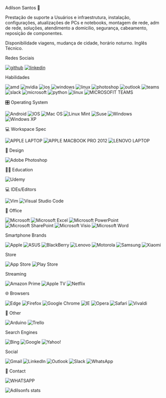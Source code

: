  Adilson Santos 👋
 
 Prestação de suporte a Usuários e infraestrutura, instalação, configurações, atualizações de PCs e notebooks, montagem de rede, adm de rede, soluções, atendimento a domicilio, segurança, cabeamento, reposição de componentes.
 
 Disponibilidade viagens, mudança de cidade, horário noturno.
 Inglês Técnico.
 
 
Redes Sociais

 [![github](https://img.shields.io/badge/GitHub-100000?style=for-the-badge&logo=github&logoColor=white)](https://github.com/adilsonfs)
[![linkedin](https://img.shields.io/badge/LinkedIn-0077B5?style=for-the-badge&logo=linkedin&logoColor=white)](https://www.linkedin.com/in/adilson-santos-263070226/) 

Habilidades

![amd](https://img.shields.io/badge/AMD-Radeon_RX_5500-ED1C24?style=for-the-badge&logo=amd&logoColor=white)
![nvidia](https://img.shields.io/badge/NVIDIA-GTX1650-76B900?style=for-the-badge&logo=nvidia&logoColor=white)
![ios](	https://img.shields.io/badge/iOS-000000?style=for-the-badge&logo=ios&logoColor=white)
![windows](	https://img.shields.io/badge/Windows-0078D6?style=for-the-badge&logo=windows&logoColor=white)
![linux](	https://img.shields.io/badge/Linux_Mint-87CF3E?style=for-the-badge&logo=linux-mint&logoColor=white)
![photoshop](	https://aleen42.github.io/badges/src/photoshop.svg)
![outlook](https://img.shields.io/badge/Microsoft_Outlook-0078D4?style=for-the-badge&logo=microsoft-outlook&logoColor=white)
![teams](https://img.shields.io/badge/Microsoft_Teams-6264A7?style=for-the-badge&logo=microsoft-teams&logoColor=white)
![slack](	https://img.shields.io/badge/Slack-4A154B?style=for-the-badge&logo=slack&logoColor=white)
![microsoft](	https://img.shields.io/badge/Microsoft-666666?style=for-the-badge&logo=microsoft&logoColor=white)
![python](https://img.shields.io/badge/Python-3776AB?style=for-the-badge&logo=python&logoColor=white)
![linux](https://img.shields.io/badge/Linux-E34F26?style=for-the-badge&logo=linux&logoColor=black)
![MICROSOFIT TEAMS](https://img.shields.io/badge/Microsoft_Teams-6264A7?style=for-the-badge&logo=microsoft-teams&logoColor=white)


🎛️ Operating System

![Android](https://img.shields.io/badge/Android-3DDC84?style=for-the-badge&logo=android&logoColor=white)
![IOS](https://img.shields.io/badge/iOS-000000?style=for-the-badge&logo=ios&logoColor=white)
![Mac OS](https://img.shields.io/badge/mac%20os-000000?style=for-the-badge&logo=macos&logoColor=F0F0F0)
![Linux Mint](https://img.shields.io/badge/Linux%20Mint-87CF3E?style=for-the-badge&logo=Linux%20Mint&logoColor=white)
![Suse](https://img.shields.io/badge/SUSE-0C322C?style=for-the-badge&logo=SUSE&logoColor=white)
![Windows](https://img.shields.io/badge/Windows-0078D6?style=for-the-badge&logo=windows&logoColor=white)
![Windows XP](https://img.shields.io/badge/Windows%20xp-003399?style=for-the-badge&logo=windowsxp&logoColor=white)



💻 Workspace Spec

![APPLE LAPTOP](https://img.shields.io/badge/apple%20silicon-333333?style=for-the-badge&logo=apple&logoColor=white)
![APPLE MACBOOK PRO 2012](https://img.shields.io/badge/Apple-MacBook_Pro_2012-333333?style=for-the-badge&logo=apple&logoColor=white)
![LENOVO LAPTOP](https://img.shields.io/badge/lenovo%20laptop-E2231A?style=for-the-badge&logo=acer&logoColor=white)


🎨 Design

![Adobe Photoshop](https://img.shields.io/badge/adobe%20photoshop-%2331A8FF.svg?style=for-the-badge&logo=adobe%20photoshop&logoColor=white)


🧑‍🏫 Education

![Udemy](https://img.shields.io/badge/Udemy-A435F0?style=for-the-badge&logo=Udemy&logoColor=white)


💻 IDEs/Editors

![Vim](https://img.shields.io/badge/VIM-%2311AB00.svg?style=for-the-badge&logo=vim&logoColor=white)
![Visual Studio Code](https://img.shields.io/badge/Visual%20Studio%20Code-0078d7.svg?style=for-the-badge&logo=visual-studio-code&logoColor=white)

🏢 Office

![Microsoft](https://img.shields.io/badge/Microsoft-0078D4?style=for-the-badge&logo=microsoft&logoColor=white)
![Microsoft Excel](https://img.shields.io/badge/Microsoft_Excel-217346?style=for-the-badge&logo=microsoft-excel&logoColor=white)
![Microsoft PowerPoint](https://img.shields.io/badge/Microsoft_PowerPoint-B7472A?style=for-the-badge&logo=microsoft-powerpoint&logoColor=white)
![Microsoft SharePoint ](https://img.shields.io/badge/Microsoft_SharePoint-0078D4?style=for-the-badge&logo=microsoft-sharepoint&logoColor=white)
![Microsoft Visio ](https://img.shields.io/badge/Microsoft_Visio-3955A3?style=for-the-badge&logo=microsoft-visio&logoColor=white)
![Microsoft Word](https://img.shields.io/badge/Microsoft_Word-2B579A?style=for-the-badge&logo=microsoft-word&logoColor=white)


Smartphone Brands

![Apple](https://img.shields.io/badge/Apple-%23000000.svg?style=for-the-badge&logo=apple&logoColor=white)
![ASUS](https://img.shields.io/badge/asus-000080.svg?style=for-the-badge&logo=asus&logoColor=white)
![BlackBerry](https://img.shields.io/badge/blackberry-808080.svg?style=for-the-badge&logo=blackberry&logoColor=white)
![Lenovo](https://img.shields.io/badge/lenovo-E2231A?style=for-the-badge&logo=lenovo&logoColor=white)
![Motorola](https://img.shields.io/badge/Motorola-%23E1140A.svg?style=for-the-badge&logo=motorola&logoColor=white)
![Samsung](https://img.shields.io/badge/Samsung-%231428A0.svg?style=for-the-badge&logo=samsung&logoColor=white)
![Xiaomi](https://img.shields.io/badge/Xiaomi-%23FF6900.svg?style=for-the-badge&logo=xiaomi&logoColor=white)


Store

![App Store](https://img.shields.io/badge/App_Store-0D96F6?style=for-the-badge&logo=app-store&logoColor=white)
![Play Store](https://img.shields.io/badge/Google_Play-414141?style=for-the-badge&logo=google-play&logoColor=white)


Streaming

![Amazon Prime](https://img.shields.io/badge/Amazon%20Prime-0F79AF?style=for-the-badge&logo=amazonprime&logoColor=white)
![Apple TV](https://img.shields.io/badge/Apple%20TV-000000?style=for-the-badge&logo=Apple%20TV&logoColor=white)
![Netflix](https://img.shields.io/badge/Netflix-E50914?style=for-the-badge&logo=netflix&logoColor=white)



🌐 Browsers

![Edge](https://img.shields.io/badge/Edge-0078D7?style=for-the-badge&logo=Microsoft-edge&logoColor=white)
![Firefox](https://img.shields.io/badge/Firefox-FF7139?style=for-the-badge&logo=Firefox-Browser&logoColor=white)
![Google Chrome](https://img.shields.io/badge/Google%20Chrome-4285F4?style=for-the-badge&logo=GoogleChrome&logoColor=white)
![IE](https://img.shields.io/badge/Internet%20Explorer-0076D6?style=for-the-badge&logo=Internet%20Explorer&logoColor=white)
![Opera](https://img.shields.io/badge/Opera-FF1B2D?style=for-the-badge&logo=Opera&logoColor=white)
![Safari](https://img.shields.io/badge/Safari-000000?style=for-the-badge&logo=Safari&logoColor=white)
![Vivaldi](https://img.shields.io/badge/Vivaldi-EF3939?style=for-the-badge&logo=Vivaldi&logoColor=white)

🥅 Other

![Arduino](https://img.shields.io/badge/-Arduino-00979D?style=for-the-badge&logo=Arduino&logoColor=white)
![Trello](https://img.shields.io/badge/Trello-%23026AA7.svg?style=for-the-badge&logo=Trello&logoColor=white)


Search Engines

![Bing](https://img.shields.io/badge/Microsoft%20Bing-258FFA?style=for-the-badge&logo=Microsoft%20Bing&logoColor=white)
![Google](https://img.shields.io/badge/google-4285F4?style=for-the-badge&logo=google&logoColor=white)
![Yahoo!](https://img.shields.io/badge/Yahoo!-6001D2?style=for-the-badge&logo=Yahoo!&logoColor=white)


Social

![Gmail](https://img.shields.io/badge/Gmail-D14836?style=for-the-badge&logo=gmail&logoColor=white)
![LinkedIn](https://img.shields.io/badge/linkedin-%230077B5.svg?style=for-the-badge&logo=linkedin&logoColor=white)
![Outlook](https://img.shields.io/badge/Microsoft_Outlook-0078D4?style=for-the-badge&logo=microsoft-outlook&logoColor=white)
![Slack](https://img.shields.io/badge/Slack-4A154B?style=for-the-badge&logo=slack&logoColor=white)
![WhatsApp](https://img.shields.io/badge/WhatsApp-25D366?style=for-the-badge&logo=whatsapp&logoColor=white)


📱 Contact

![WHATSAPP](https://img.shields.io/badge/WhatsApp-25D366?style=for-the-badge&logo=whatsapp&logoColor=white)





![Adilsonfs stats](https://github-readme-stats.vercel.app/api?username=Adilsonfs&show_icons=true&theme=dracuka)
